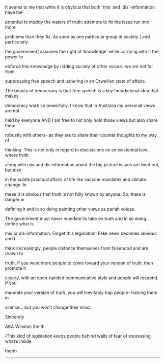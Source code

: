It seems to me that while it is obvious that both 'mis' and 'dis'-information have the

potential to muddy the waters of truth; attempts to fix the issue run into more

problems than they fix. As soon as one particular group in society [ and particularly

the government] assumes the right of 'knowledge' while carrying with it the power to

enforce this knowledge by ridding society of other voices- we are not far from

suppressing free speech and ushering in an Orwellian state of affairs.

The beauty of democracy is that free speech is a key foundational idea that makes

democracy work so powerfully. I know that in Australia my personal views are not

held by everyone AND I am free to not only hold those views but also share them

robustly with others- as they are to share their counter thoughts to my way of

thinking. This is not only in regard to discussions on an existential level, where truth

along with mis and dis information about the big picture issues are lived out, but also

in the subtle practical affairs of life like vaccine mandates and climate change. In

these it is obvious that truth is not fully known by anyone! So, there is danger in

defining it and in so doing painting other views as pariah voices.

The government must never mandate its take on truth and in so doing define what is

mis or dis-information. Forget this legislation! Fake news becomes obvious and I

think increasingly, people distance themselves from falsehood and are drawn to

truth. If you want more people to come toward your version of truth, then promote it

clearly, with an open-handed communicative style and people will respond. If you

mandate your version of truth, you will inevitably trap people- locking them in

silence… but you won’t change their mind.

Sincerely

AKA Winston Smith

(This kind of legislation keeps people behind walls of fear of expressing what’s inside

them)


-----

